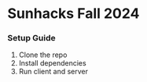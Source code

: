 # Sunhacks Fall 2024
### Setup Guide
1. Clone the repo
2. Install dependencies
3. Run client and server